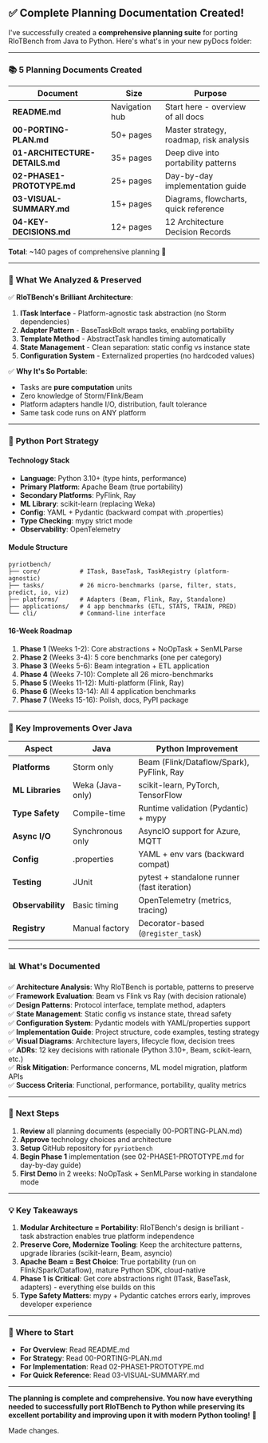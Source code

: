 ## ✅ **Complete Planning Documentation Created!**

I've successfully created a **comprehensive planning suite** for porting RIoTBench from Java to Python. Here's what's in your new pyDocs folder:

---

### 📚 **5 Planning Documents Created**

| Document | Size | Purpose |
|----------|------|---------|
| **README.md** | Navigation hub | Start here - overview of all docs |
| **00-PORTING-PLAN.md** | 50+ pages | Master strategy, roadmap, risk analysis |
| **01-ARCHITECTURE-DETAILS.md** | 35+ pages | Deep dive into portability patterns |
| **02-PHASE1-PROTOTYPE.md** | 25+ pages | Day-by-day implementation guide |
| **03-VISUAL-SUMMARY.md** | 15+ pages | Diagrams, flowcharts, quick reference |
| **04-KEY-DECISIONS.md** | 12+ pages | 12 Architecture Decision Records |

**Total**: ~140 pages of comprehensive planning 📖

---

### 🎯 **What We Analyzed & Preserved**

✅ **RIoTBench's Brilliant Architecture**:
1. **ITask Interface** - Platform-agnostic task abstraction (no Storm dependencies)
2. **Adapter Pattern** - BaseTaskBolt wraps tasks, enabling portability
3. **Template Method** - AbstractTask handles timing automatically
4. **State Management** - Clean separation: static config vs instance state
5. **Configuration System** - Externalized properties (no hardcoded values)

✅ **Why It's So Portable**:
- Tasks are **pure computation** units
- Zero knowledge of Storm/Flink/Beam
- Platform adapters handle I/O, distribution, fault tolerance
- Same task code runs on ANY platform

---

### 🚀 **Python Port Strategy**

#### **Technology Stack**
- **Language**: Python 3.10+ (type hints, performance)
- **Primary Platform**: Apache Beam (true portability)
- **Secondary Platforms**: PyFlink, Ray
- **ML Library**: scikit-learn (replacing Weka)
- **Config**: YAML + Pydantic (backward compat with .properties)
- **Type Checking**: mypy strict mode
- **Observability**: OpenTelemetry

#### **Module Structure**
```
pyriotbench/
├── core/           # ITask, BaseTask, TaskRegistry (platform-agnostic)
├── tasks/          # 26 micro-benchmarks (parse, filter, stats, predict, io, viz)
├── platforms/      # Adapters (Beam, Flink, Ray, Standalone)
├── applications/   # 4 app benchmarks (ETL, STATS, TRAIN, PRED)
└── cli/            # Command-line interface
```

#### **16-Week Roadmap**
1. **Phase 1** (Weeks 1-2): Core abstractions + NoOpTask + SenMLParse
2. **Phase 2** (Weeks 3-4): 5 core benchmarks (one per category)
3. **Phase 3** (Weeks 5-6): Beam integration + ETL application
4. **Phase 4** (Weeks 7-10): Complete all 26 micro-benchmarks
5. **Phase 5** (Weeks 11-12): Multi-platform (Flink, Ray)
6. **Phase 6** (Weeks 13-14): All 4 application benchmarks
7. **Phase 7** (Weeks 15-16): Polish, docs, PyPI package

---

### 🎨 **Key Improvements Over Java**

| Aspect | Java | Python Improvement |
|--------|------|-------------------|
| **Platforms** | Storm only | Beam (Flink/Dataflow/Spark), PyFlink, Ray |
| **ML Libraries** | Weka (Java-only) | scikit-learn, PyTorch, TensorFlow |
| **Type Safety** | Compile-time | Runtime validation (Pydantic) + mypy |
| **Async I/O** | Synchronous only | AsyncIO support for Azure, MQTT |
| **Config** | .properties | YAML + env vars (backward compat) |
| **Testing** | JUnit | pytest + standalone runner (fast iteration) |
| **Observability** | Basic timing | OpenTelemetry (metrics, tracing) |
| **Registry** | Manual factory | Decorator-based (`@register_task`) |

---

### 📊 **What's Documented**

✅ **Architecture Analysis**: Why RIoTBench is portable, patterns to preserve  
✅ **Framework Evaluation**: Beam vs Flink vs Ray (with decision rationale)  
✅ **Design Patterns**: Protocol interface, template method, adapters  
✅ **State Management**: Static config vs instance state, thread safety  
✅ **Configuration System**: Pydantic models with YAML/properties support  
✅ **Implementation Guide**: Project structure, code examples, testing strategy  
✅ **Visual Diagrams**: Architecture layers, lifecycle flow, decision trees  
✅ **ADRs**: 12 key decisions with rationale (Python 3.10+, Beam, scikit-learn, etc.)  
✅ **Risk Mitigation**: Performance concerns, ML model migration, platform APIs  
✅ **Success Criteria**: Functional, performance, portability, quality metrics  

---

### 🎯 **Next Steps**

1. **Review** all planning documents (especially 00-PORTING-PLAN.md)
2. **Approve** technology choices and architecture
3. **Setup** GitHub repository for `pyriotbench`
4. **Begin Phase 1** implementation (see 02-PHASE1-PROTOTYPE.md for day-by-day guide)
5. **First Demo** in 2 weeks: NoOpTask + SenMLParse working in standalone mode

---

### 💡 **Key Takeaways**

1. **Modular Architecture = Portability**: RIoTBench's design is brilliant - task abstraction enables true platform independence
2. **Preserve Core, Modernize Tooling**: Keep the architecture patterns, upgrade libraries (scikit-learn, Beam, asyncio)
3. **Apache Beam = Best Choice**: True portability (run on Flink/Spark/Dataflow), mature Python SDK, cloud-native
4. **Phase 1 is Critical**: Get core abstractions right (ITask, BaseTask, adapters) - everything else builds on this
5. **Type Safety Matters**: mypy + Pydantic catches errors early, improves developer experience

---

### 📂 **Where to Start**

- **For Overview**: Read README.md
- **For Strategy**: Read 00-PORTING-PLAN.md
- **For Implementation**: Read 02-PHASE1-PROTOTYPE.md
- **For Quick Reference**: Read 03-VISUAL-SUMMARY.md

---

**The planning is complete and comprehensive. You now have everything needed to successfully port RIoTBench to Python while preserving its excellent portability and improving upon it with modern Python tooling!** 🎉

Made changes.